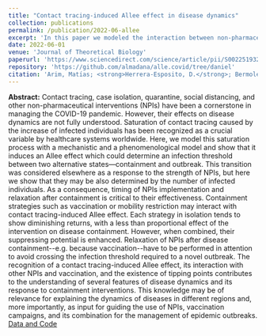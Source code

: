 ```yaml
---
title: "Contact tracing-induced Allee effect in disease dynamics"
collection: publications
permalink: /publication/2022-06-allee
excerpt: 'In this paper we modeled the interaction between non-pharmaceutical interventions for SARS-CoV-2 (e.g. contact tracing) and the number of infected individuals in a population. We find connections between the resulting dynamics and the Allee effect from ecology, and discuss the implications for epidemic management.'
date: 2022-06-01
venue: 'Journal of Theoretical Biology'
paperurl: 'https://www.sciencedirect.com/science/article/pii/S0022519322001072'
repository: 'https://github.com/almadana/alle.covid/tree/daniel'
citation: 'Arim, Matı́as; <strong>Herrera-Esposito, D.</strong>; Bermolen, Paola; Cabana, Álvaro; Fariello, Marı́a Inés; Lima, Mauricio; Romero, Héctor (2022) . &quot; Contact tracing-induced Allee effect in disease dynamics&quot; <i>Journal of Theoretical Biology</i>. 542.'
---
```


**Abstract:** Contact tracing, case isolation, quarantine, social distancing, and other non-pharmaceutical interventions (NPIs) have been a cornerstone in managing the COVID-19 pandemic. However, their effects on disease dynamics are not fully understood. Saturation of contact tracing caused by the increase of infected individuals has been recognized as a crucial variable by healthcare systems worldwide. Here, we model this saturation process with a mechanistic and a phenomenological model and show that it induces an Allee effect which could determine an infection threshold between two alternative states—containment and outbreak. This transition was considered elsewhere as a response to the strength of NPIs, but here we show that they may be also determined by the number of infected individuals. As a consequence, timing of NPIs implementation and relaxation after containment is critical to their effectiveness. Containment strategies such as vaccination or mobility restriction may interact with contact tracing-induced Allee effect. Each strategy in isolation tends to show diminishing returns, with a less than proportional effect of the intervention on disease containment. However, when combined, their suppressing potential is enhanced. Relaxation of NPIs after disease containment--e.g. because vaccination--have to be performed in attention to avoid crossing the infection threshold required to a novel outbreak. The recognition of a contact tracing-induced Allee effect, its interaction with other NPIs and vaccination, and the existence of tipping points contributes to the understanding of several features of disease dynamics and its response to containment interventions. This knowledge may be of relevance for explaining the dynamics of diseases in different regions and, more importantly, as input for guiding the use of NPIs, vaccination campaigns, and its combination for the management of epidemic outbreaks. [Data and Code](https://github.com/almadana/alle.covid/tree/daniel)

